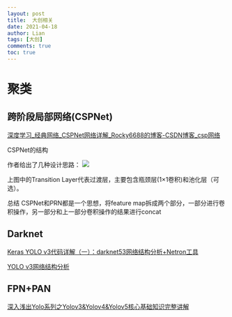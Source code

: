 ```yaml
---
layout: post
title:  大创相关
date: 2021-04-18
author: Lian 
tags: [大创]
comments: true
toc: true
---
```


# 聚类

## 跨阶段局部网络(CSPNet)

[深度学习_经典网络_CSPNet网络详解_Rocky6688的博客-CSDN博客_csp网络](https://blog.csdn.net/Rocky6688/article/details/108103551)

CSPNet的结构

作者给出了几种设计思路：
<img src = "https://img-blog.csdnimg.cn/2020081916234365.png?x-oss-process=image/watermark,type_ZmFuZ3poZW5naGVpdGk,shadow_10,text_aHR0cHM6Ly9ibG9nLmNzZG4ubmV0L1JvY2t5NjY4OA==,size_16,color_FFFFFF,t_70#pic_center">


上图中的Transition Layer代表过渡层，主要包含瓶颈层(1×1卷积)和池化层（可选）。

总结
CSPNet和PRN都是一个思想，将feature map拆成两个部分，一部分进行卷积操作，另一部分和上一部分卷积操作的结果进行concat

## Darknet
[Keras YOLO v3代码详解（一）：darknet53网络结构分析+Netron工具](https://blog.csdn.net/weixin_41943311/article/details/94436404)

[YOLO v3网络结构分析](https://blog.csdn.net/qq_37541097/article/details/81214953#commentBox)

## FPN+PAN
[深入浅出Yolo系列之Yolov3&Yolov4&Yolov5核心基础知识完整讲解](https://zhuanlan.zhihu.com/p/143747206)
